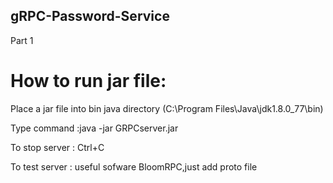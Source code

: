 ## gRPC-Password-Service
 Part 1

# How to run jar file:

Place a jar file into bin java directory (C:\Program Files\Java\jdk1.8.0_77\bin)

Type command :java -jar GRPCserver.jar

To stop server : Ctrl+C

To test server : useful sofware BloomRPC,just add proto file 